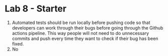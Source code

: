 # Lab 8 - Starter

1. Automated tests should be run locally before pushing code so that developers can work through their bugs before going through the Github actions pipeline. This way people will not need to do unnecessary commits and push every time they want to check if their bug has been fixed.
2. No
